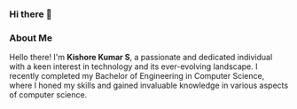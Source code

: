 ### Hi there 👋

### About Me
Hello there! I'm <b>Kishore Kumar S</b>, a passionate and dedicated individual with a keen interest in technology and its ever-evolving landscape. I recently completed my Bachelor of Engineering in Computer Science, where I honed my skills and gained invaluable knowledge in various aspects of computer science.

<!--
**KISHORE-KUMAR-S/KISHORE-KUMAR-S** is a ✨ _special_ ✨ repository because its `README.md` (this file) appears on your GitHub profile.

Here are some ideas to get you started:

- 🔭 I’m currently working on ...
- 🌱 I’m currently learning ...
- 👯 I’m looking to collaborate on ...
- 🤔 I’m looking for help with ...
- 💬 Ask me about ...
- 📫 How to reach me: ...
- 😄 Pronouns: ...
- ⚡ Fun fact: ...
-->
